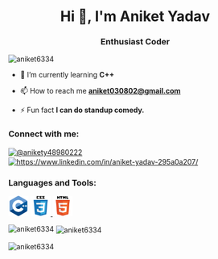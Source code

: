 <h1 align="center">Hi 👋, I'm Aniket Yadav</h1>
<h3 align="center">Enthusiast Coder</h3>

<p align="left"> <img src="https://komarev.com/ghpvc/?username=aniket6334&label=Profile%20views&color=0e75b6&style=flat" alt="aniket6334" /> </p>

- 🌱 I’m currently learning **C++**

- 📫 How to reach me **aniket030802@gmail.com**

- ⚡ Fun fact **I can do standup comedy.**

<h3 align="left">Connect with me:</h3>
<p align="left">
<a href="https://twitter.com/@anikety48980222" target="blank"><img align="center" src="https://cdn.jsdelivr.net/npm/simple-icons@3.0.1/icons/twitter.svg" alt="@anikety48980222" height="30" width="40" /></a>
<a href="https://linkedin.com/in/https://www.linkedin.com/in/aniket-yadav-295a0a207/" target="blank"><img align="center" src="https://cdn.jsdelivr.net/npm/simple-icons@3.0.1/icons/linkedin.svg" alt="https://www.linkedin.com/in/aniket-yadav-295a0a207/" height="30" width="40" /></a>
</p>

<h3 align="left">Languages and Tools:</h3>
<p  <a href="https://www.w3schools.com/cpp/" target="_blank"> <img src="https://raw.githubusercontent.com/devicons/devicon/master/icons/cplusplus/cplusplus-original.svg" alt="cplusplus" width="40" height="40"/> </a> <a href="https://www.w3schools.com/css/" target="_blank"> <img src="https://raw.githubusercontent.com/devicons/devicon/master/icons/css3/css3-original-wordmark.svg" alt="css3" width="40" height="40"/> </a> <a href="https://www.w3.org/html/" target="_blank"> <img src="https://raw.githubusercontent.com/devicons/devicon/master/icons/html5/html5-original-wordmark.svg" alt="html5" width="40" height="40"/> </a> </p>

<p><img align="left" src="https://github-readme-stats.vercel.app/api/top-langs?username=aniket6334&show_icons=true&locale=en&layout=compact" alt="aniket6334" /></p>

<p>&nbsp;<img align="center" src="https://github-readme-stats.vercel.app/api?username=aniket6334&show_icons=true&locale=en" alt="aniket6334" /></p>

<p><img align="center" src="https://github-readme-streak-stats.herokuapp.com/?user=aniket6334&" alt="aniket6334" /></p>
